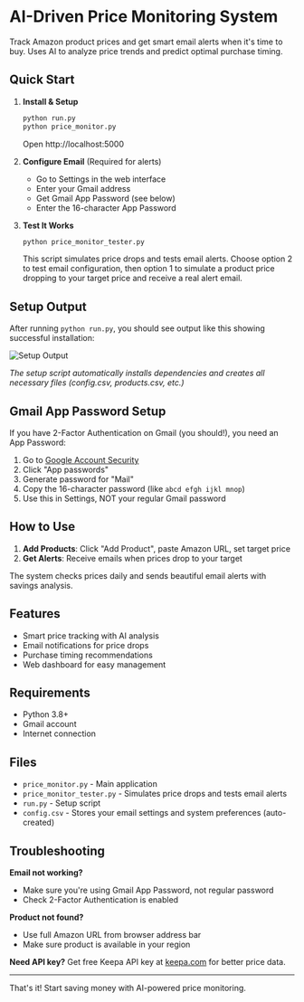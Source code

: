 # AI-Driven Price Monitoring System

Track Amazon product prices and get smart email alerts when it's time to buy. Uses AI to analyze price trends and predict optimal purchase timing.

## Quick Start

1. **Install & Setup**
   ```bash
   python run.py
   python price_monitor.py
   ```
   Open http://localhost:5000

2. **Configure Email** (Required for alerts)
   - Go to Settings in the web interface
   - Enter your Gmail address
   - Get Gmail App Password (see below)
   - Enter the 16-character App Password

3. **Test It Works**
   ```bash
   python price_monitor_tester.py
   ```
   This script simulates price drops and tests email alerts. Choose option 2 to test email configuration, then option 1 to simulate a product price dropping to your target price and receive a real alert email.

## Setup Output

After running `python run.py`, you should see output like this showing successful installation:

![Setup Output](setup_screenshot.png)

*The setup script automatically installs dependencies and creates all necessary files (config.csv, products.csv, etc.)*

## Gmail App Password Setup

If you have 2-Factor Authentication on Gmail (you should!), you need an App Password:

1. Go to [Google Account Security](https://myaccount.google.com/security)
2. Click "App passwords" 
3. Generate password for "Mail"
4. Copy the 16-character password (like `abcd efgh ijkl mnop`)
5. Use this in Settings, NOT your regular Gmail password

## How to Use

1. **Add Products**: Click "Add Product", paste Amazon URL, set target price
2. **Get Alerts**: Receive emails when prices drop to your target

The system checks prices daily and sends beautiful email alerts with savings analysis.

## Features

- Smart price tracking with AI analysis
- Email notifications for price drops
- Purchase timing recommendations
- Web dashboard for easy management

## Requirements

- Python 3.8+
- Gmail account
- Internet connection

## Files

- `price_monitor.py` - Main application
- `price_monitor_tester.py` - Simulates price drops and tests email alerts
- `run.py` - Setup script
- `config.csv` - Stores your email settings and system preferences (auto-created)

## Troubleshooting

**Email not working?**
- Make sure you're using Gmail App Password, not regular password
- Check 2-Factor Authentication is enabled

**Product not found?**
- Use full Amazon URL from browser address bar
- Make sure product is available in your region

**Need API key?** Get free Keepa API key at [keepa.com](https://keepa.com/#!api) for better price data.

---

That's it! Start saving money with AI-powered price monitoring.